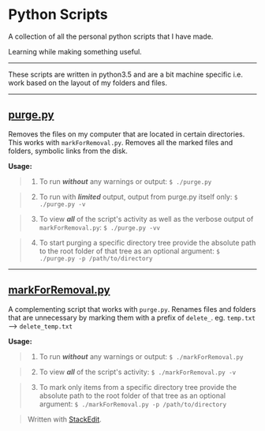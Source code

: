 Python Scripts
===================
A collection of all the personal python scripts that I have made. 

Learning while making something useful.


----------

These scripts are written in python3.5 and are a bit machine specific i.e. work based on the layout of my folders and files.  


----------


[purge.py](https://github.com/robwayne/PythonScripts/tree/master/purge)
-------------
Removes the files on my computer that are located in certain directories. This works with `markForRemoval.py`. Removes all the marked files and folders, symbolic links from the disk. 

 **Usage:**		
 
 > 1. To run ***without*** any warnings or output: `$ ./purge.py`

 > 2. To run with ***limited*** output, output from purge.py itself only: `$ ./purge.py -v` 
 
> 3. To view ***all*** of the script's activity as well as the verbose output of `markForRemoval.py`: `$ ./purge.py -vv`

> 4. To start purging a specific directory tree provide the absolute path to the root folder of that tree as an optional argument: `$ ./purge.py -p /path/to/directory`

----------

[markForRemoval.py](https://github.com/robwayne/PythonScripts/tree/master/markForRemoval)
-------------
A complementing script that works with `purge.py`. Renames files and folders that are unnecessary by marking them with a prefix of `delete_`. eg. `temp.txt` --> `delete_temp.txt`

 **Usage:**		
 
 > 1. To run ***without*** any warnings or output: `$ ./markForRemoval.py`
 
> 2. To view ***all*** of the script's activity: `$ ./markForRemoval.py -v`

> 3. To mark only items from a specific directory tree provide the absolute path to the root folder of that tree as an optional argument: `$ ./markForRemoval.py -p /path/to/directory`
   

> Written with [StackEdit](https://stackedit.io/).
